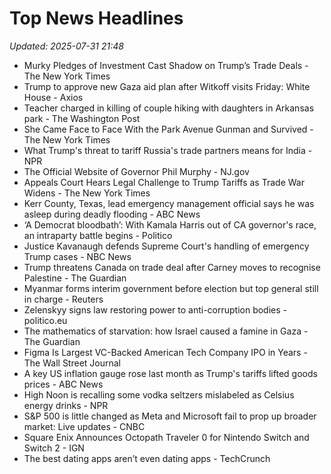 # Top News Headlines

_Updated: 2025-07-31 21:48_

- Murky Pledges of Investment Cast Shadow on Trump’s Trade Deals - The New York Times
- Trump to approve new Gaza aid plan after Witkoff visits Friday: White House - Axios
- Teacher charged in killing of couple hiking with daughters in Arkansas park - The Washington Post
- She Came Face to Face With the Park Avenue Gunman and Survived - The New York Times
- What Trump's threat to tariff Russia's trade partners means for India - NPR
- The Official Website of Governor Phil Murphy - NJ.gov
- Appeals Court Hears Legal Challenge to Trump Tariffs as Trade War Widens - The New York Times
- Kerr County, Texas, lead emergency management official says he was asleep during deadly flooding - ABC News
- ‘A Democrat bloodbath’: With Kamala Harris out of CA governor's race, an intraparty battle begins - Politico
- Justice Kavanaugh defends Supreme Court's handling of emergency Trump cases - NBC News
- Trump threatens Canada on trade deal after Carney moves to recognise Palestine - The Guardian
- Myanmar forms interim government before election but top general still in charge - Reuters
- Zelenskyy signs law restoring power to anti-corruption bodies - politico.eu
- The mathematics of starvation: how Israel caused a famine in Gaza - The Guardian
- Figma Is Largest VC-Backed American Tech Company IPO in Years - The Wall Street Journal
- A key US inflation gauge rose last month as Trump's tariffs lifted goods prices - ABC News
- High Noon is recalling some vodka seltzers mislabeled as Celsius energy drinks - NPR
- S&P 500 is little changed as Meta and Microsoft fail to prop up broader market: Live updates - CNBC
- Square Enix Announces Octopath Traveler 0 for Nintendo Switch and Switch 2 - IGN
- The best dating apps aren’t even dating apps - TechCrunch